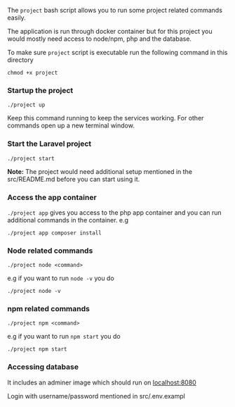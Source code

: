 The `project` bash script allows you to run some project related commands easily. 

The application is run through docker container but for this project you would mostly need access to node/npm, php and the database. 

To make sure `project` script is executable run the following command in this directory 

`chmod +x project`


### Startup the project

`./project up`

Keep this command running to keep the services working. For other commands open up a new terminal window.

### Start the Laravel project

`./project start`

**Note:** The project would need additional setup mentioned in the src/README.md before you can start using it.

### Access the app container

`./project app` gives you access to the php app container and you can run additional commands in the container.
e.g 

`./project app composer install`

### Node related commands


`./project node <command>`

e.g if you want to run `node -v` you do 

`./project node -v`

### npm related commands

`./project npm <command>`

e.g if you want to run `npm start` you do 

`./project npm start`


### Accessing database

It includes an adminer image which should run on [localhost:8080](http://localhost:8080/adminer.php)

Login with username/password mentioned in src/.env.exampl





